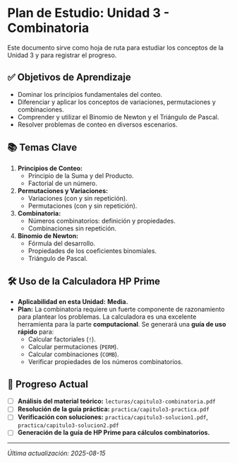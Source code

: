 # Plan de Estudio: Unidad 3 - Combinatoria

Este documento sirve como hoja de ruta para estudiar los conceptos de la Unidad 3 y para registrar el progreso.

## ✅ Objetivos de Aprendizaje

- Dominar los principios fundamentales del conteo.
- Diferenciar y aplicar los conceptos de variaciones, permutaciones y combinaciones.
- Comprender y utilizar el Binomio de Newton y el Triángulo de Pascal.
- Resolver problemas de conteo en diversos escenarios.

## 📚 Temas Clave

1.  **Principios de Conteo:**
    -   Principio de la Suma y del Producto.
    -   Factorial de un número.
2.  **Permutaciones y Variaciones:**
    -   Variaciones (con y sin repetición).
    -   Permutaciones (con y sin repetición).
3.  **Combinatoria:**
    -   Números combinatorios: definición y propiedades.
    -   Combinaciones sin repetición.
4.  **Binomio de Newton:**
    -   Fórmula del desarrollo.
    -   Propiedades de los coeficientes binomiales.
    -   Triángulo de Pascal.

## 🛠️ Uso de la Calculadora HP Prime

-   **Aplicabilidad en esta Unidad:** **Media.**
-   **Plan:** La combinatoria requiere un fuerte componente de razonamiento para plantear los problemas. La calculadora es una excelente herramienta para la parte **computacional**. Se generará una **guía de uso rápido** para:
    -   Calcular factoriales (`!`).
    -   Calcular permutaciones (`PERM`).
    -   Calcular combinaciones (`COMB`).
    -   Verificar propiedades de los números combinatorios.

## 📝 Progreso Actual

-   [ ] **Análisis del material teórico:** `lecturas/capitulo3-combinatoria.pdf`
-   [ ] **Resolución de la guía práctica:** `practica/capitulo3-practica.pdf`
-   [ ] **Verificación con soluciones:** `practica/capitulo3-solucion1.pdf`, `practica/capitulo3-solucion2.pdf`
-   [ ] **Generación de la guía de HP Prime para cálculos combinatorios.**

---
*Última actualización: 2025-08-15*
